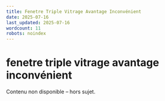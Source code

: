 ```yaml
---
title: Fenetre Triple Vitrage Avantage Inconvénient
date: 2025-07-16
last_updated: 2025-07-16
wordcount: 11
robots: noindex
---
```


# fenetre triple vitrage avantage inconvénient

Contenu non disponible – hors sujet.